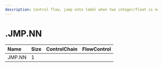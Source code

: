 ```yaml
---
description: Control flow, jump onto label when two integer/float is not equal.
---
```


# .JMP.NN

| Name | Size | ControlChain | FlowControl |
| :--- | :--- | :--- | :--- |
| JMP.NN | 1 |  |  |
